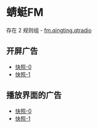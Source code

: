 # 蜻蜓FM

存在 2 规则组 - [fm.qingting.qtradio](/src/apps/fm.qingting.qtradio.ts)

## 开屏广告

- [快照-0](https://gkd-kit.gitee.io/import/12640433)
- [快照-1](https://gkd-kit.gitee.io/import/12640971)

## 播放界面的广告

- [快照-0](https://gkd-kit.gitee.io/import/12640438)
- [快照-1](https://gkd-kit.gitee.io/import/12640981)

